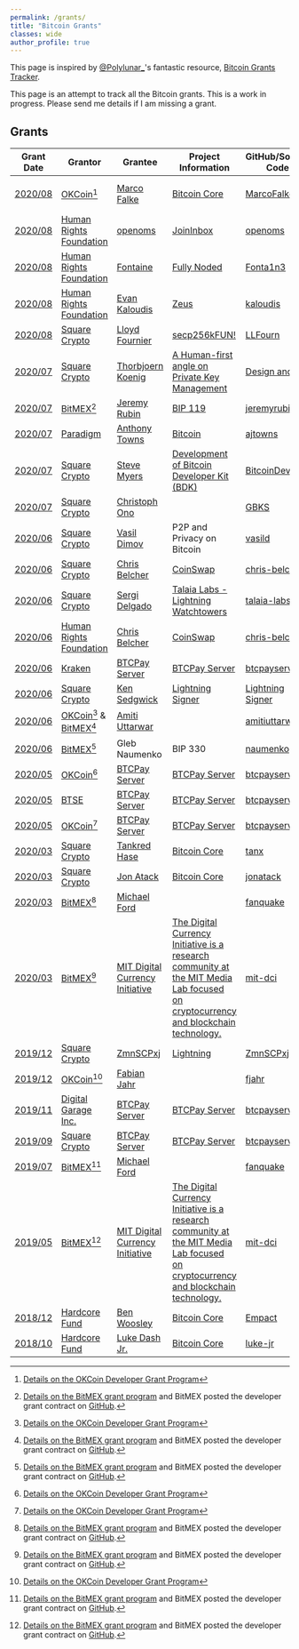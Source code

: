 ```yaml
---
permalink: /grants/
title: "Bitcoin Grants"
classes: wide
author_profile: true
---
```


This page is inspired by [@Polylunar_](https://twitter.com/Polylunar_)'s fantastic resource, [Bitcoin Grants Tracker](https://polylunar.com/bitcoin-grants-tracker/).  

This page is an attempt to track all the Bitcoin grants. This is a work in progress. Please send me details if I am missing a grant.

## Grants

|Grant Date | Grantor | Grantee | Project Information | GitHub/Source Code | Contribution | Amount |
| --- |--- |--- |--- |--- |--- | --- |
| [2020/08](https://twitter.com/OKCoin/status/1291347847124844545) | [OKCoin](https://twitter.com/OKCoin)[^okcoin] | [Marco Falke](https://twitter.com/MarcoFalke) | [Bitcoin Core](https://github.com/bitcoin/bitcoin) | [MarcoFalke](https://github.com/MarcoFalke) | Bitcoin testing framework | +/- $100,000 |
| [2020/08](https://twitter.com/HRF/status/1290680292756332544) | [Human Rights Foundation](https://twitter.com/HRF) | [openoms](https://twitter.com/openoms) | [JoinInbox](https://github.com/openoms/joininbox) | [openoms](https://github.com/openoms) | Bitcoin Market GUI | 1 BTC |
| [2020/08](https://twitter.com/HRF/status/1290680292756332544) | [Human Rights Foundation](https://twitter.com/HRF) | [Fontaine](https://twitter.com/Fonta1n3) | [Fully Noded](https://github.com/Fonta1n3/FullyNoded) | [Fonta1n3](https://github.com/Fonta1n3) | Bitcoin Core Client for iOS | 1 BTC |
| [2020/08](https://twitter.com/HRF/status/1290680292756332544) | [Human Rights Foundation](https://twitter.com/HRF) | [Evan Kaloudis](https://twitter.com/evankaloudis) | [Zeus](https://github.com/ZeusLN/zeus) | [kaloudis](https://github.com/kaloudis) | Lightning Node Client | 1 BTC |
| [2020/08](https://twitter.com/sqcrypto/status/1290339026462019585) | [Square Crypto](https://twitter.com/sqcrypto) | [Lloyd Fournier](https://twitter.com/LLFOURN) | [secp256kFUN!](https://github.com/LLFourn/secp256kfun) | [LLFourn](https://github.com/LLFourn) | Bitcoin | - |
| [2020/07](https://twitter.com/sqcrypto/status/1290339026462019585) | [Square Crypto](https://twitter.com/sqcrypto) | [Thorbjoern Koenig](https://twitter.com/ThorbjornKonig) | [A Human-first angle on Private Key Management](https://docs.google.com/document/d/1YagxF-jwFluCKgOF1q8oPGQGYMqrrd8AY_P6iOmpraM/edit) | [Design and UX](https://www.behance.net/thorbjoernkoenig) | Bitcoin UX | - |
| [2020/07](https://blog.bitmex.com/bitcoin-developer-grant-provided-to-jeremy-rubin/) | [BitMEX](https://twitter.com/BitMEXResearch)[^bmex] | [Jeremy Rubin](https://twitter.com/JeremyRubin) | [BIP 119](https://github.com/bitcoin/bips/blob/master/bip-0119.mediawiki) | [jeremyrubin](https://github.com/jeremyrubin) | Bitcoin | $50,000 |
| [2020/07](https://twitter.com/matthuang/status/1282781520730533888) | [Paradigm](https://twitter.com/paradigm) | [Anthony Towns](https://twitter.com/ajtowns) | [Bitcoin](https://bitcoin.org/) | [ajtowns](https://github.com/ajtowns) | Bitcoin | - |
| [2020/07](https://twitter.com/sqcrypto/status/1281269625901256718) | [Square Crypto](https://twitter.com/sqcrypto) | [Steve Myers](https://twitter.com/notmandatory) | [Development of Bitcoin Developer Kit (BDK)](https://bitcoindevkit.org/) | [BitcoinDevKit](https://github.com/bitcoindevkit) | Bitcoin | - |
| [2020/07](https://twitter.com/sqcrypto/status/1278356152036634626) | [Square Crypto](https://twitter.com/sqcrypto) | [Christoph Ono](https://twitter.com/GBKS) |  | [GBKS](https://github.com/GBKS) | Bitcoin Design | - |
| [2020/06](https://twitter.com/sqcrypto/status/1277633234227134464) | [Square Crypto](https://twitter.com/sqcrypto) | [Vasil Dimov](https://people.freebsd.org/~vd/vdcv/vdcv.html) | P2P and Privacy on Bitcoin | [vasild](https://github.com/vasild) | Bitcoin Core and LN | - |
| [2020/06](https://twitter.com/sqcrypto/status/1276925615422222341) | [Square Crypto](https://twitter.com/sqcrypto) | [Chris Belcher](https://twitter.com/chris_belcher_) | [CoinSwap](https://gist.github.com/chris-belcher/9144bd57a91c194e332fb5ca371d0964) | [chris-belcher](https://github.com/chris-belcher) | Bitcoin, CoinSwap | - |
| [2020/06](https://twitter.com/sqcrypto/status/1267493740417089536?s=20) | [Square Crypto](https://twitter.com/sqcrypto) | [Sergi Delgado](https://twitter.com/sr_gi) | [Talaia Labs - Lightning Watchtowers](https://talaia.watch/) | [talaia-labs](https://github.com/talaia-labs/python-teos) |Bitcoin, Lightning| - |
| [2020/06](https://twitter.com/HRF/status/1270753984437944320) | [Human Rights Foundation](https://twitter.com/HRF) | [Chris Belcher](https://twitter.com/chris_belcher_) | [CoinSwap](https://gist.github.com/chris-belcher/9144bd57a91c194e332fb5ca371d0964) | [chris-belcher](https://github.com/chris-belcher) | Bitcoin, CoinSwap | - |
| [2020/06](https://twitter.com/krakenfx/status/1276144362389254144) | [Kraken](https://twitter.com/krakenfx) | [BTCPay Server](https://twitter.com/BtcpayServer) | [BTCPay Server](https://btcpayserver.org/) | [btcpayserver](https://github.com/btcpayserver) | Bitcoin | - |
| [2020/06](https://twitter.com/sqcrypto/status/1276239114669568000) | [Square Crypto](https://twitter.com/sqcrypto) | [Ken Sedgwick](https://twitter.com/ksedgwic) | [Lightning Signer](https://gitlab.com/lightning-signer/docs) | [Lightning Signer](https://gitlab.com/lightning-signer) | Bitcoin, Lightning | - |
| [2020/06](https://blog.okcoin.com/2020/06/18/okcoin-bitmex-provide-grant-to-bitcoin-core-developer-amiti-uttarwar/) | [OKCoin](https://twitter.com/OKcoin)[^okcoin] & [BitMEX](https://twitter.com/BitMEXResearch)[^bmex] | [Amiti Uttarwar](https://twitter.com/amizi) | | [amitiuttarwar](https://github.com/amitiuttarwar) | Bitcoin |  $150,000 |
| [2020/06](https://blog.bitmex.com/bitcoin-developer-grant-provided-to-gleb-naumenko/) | [BitMEX](https://twitter.com/BitMEXResearch)[^bmex] | Gleb Naumenko | BIP 330 | [naumenkogs](https://github.com/naumenkogs) | Bitcoin |  $100,000 |
| [2020/05](https://blog.btcpayserver.org/btcpay-server-grant-7-okcoin/) | [OKCoin](https://twitter.com/OKcoin)[^okcoin] | [BTCPay Server](https://twitter.com/BtcpayServer) | [BTCPay Server](https://btcpayserver.org/) | [btcpayserver](https://github.com/btcpayserver) | Bitcoin |  $100,000 |
| [2020/05](https://blog.btcpayserver.org/btcpay-server-btse/) | [BTSE](https://twitter.com/btsecom) | [BTCPay Server](https://twitter.com/BtcpayServer) | [BTCPay Server](https://btcpayserver.org/) | [btcpayserver](https://github.com/btcpayserver) | Bitcoin |  $80,000 |
| [2020/05](https://blog.okcoin.com/2020/05/28/btcpay-developer-grant-recipient/) | [OKCoin](https://twitter.com/OKcoin)[^okcoin] | [BTCPay Server](https://twitter.com/BtcpayServer) | [BTCPay Server](https://btcpayserver.org/) | [btcpayserver](https://github.com/btcpayserver) | Bitcoin |  $100,000 |
| [2020/03](https://twitter.com/sqcrypto/status/1235259494516625408) | [Square Crypto](https://twitter.com/sqcrypto) | [Tankred Hase](https://twitter.com/tankredhase) | [Bitcoin Core](https://github.com/bitcoin) | [tanx](https://github.com/tanx) | Bitcoin | - |
| [2020/03](https://twitter.com/sqcrypto/status/1235259492381741064) | [Square Crypto](https://twitter.com/sqcrypto) | [Jon Atack](https://twitter.com/jonatack) | [Bitcoin Core](https://github.com/bitcoin) | [jonatack](https://github.com/jonatack) | Bitcoin | - |
| [2020/03](https://blog.bitmex.com/hdr-global-trading-increases-bitcoin-developer-grant-to-us100000/) | [BitMEX](https://twitter.com/BitMEXResearch)[^bmex] | [Michael Ford](https://twitter.com/fanquake) | | [fanquake](https://github.com/fanquake) | [Bitcoin Core](https://github.com/bitcoin) |  $100,000 |
| [2020/03](https://blog.bitmex.com/continued-support-of-bitcoin-development-hdr-provides-a-2nd-gift-to-the-mit-dci/) | [BitMEX](https://twitter.com/BitMEXResearch)[^bmex] | [MIT Digital Currency Initiative](https://twitter.com/mitDCI/) | [The Digital Currency Initiative is a research community at the MIT Media Lab focused on cryptocurrency and blockchain technology.](https://dci.mit.edu/) | [mit-dci](https://github.com/mit-dci) | Bitcoin |  $250,000 |
| [2019/12](https://twitter.com/sqcrypto/status/1204815615678177280) | [Square Crypto](https://twitter.com/sqcrypto) | [ZmnSCPxj](https://zmnscpxj.github.io/) | [Lightning](https://github.com/ElementsProject/lightning) | [ZmnSCPxj](https://github.com/ZmnSCPxj) | Bitcoin, Lightning | - |
| [2019/12](https://blog.okcoin.com/2020/02/10/fabian-jahr-receives-independent-developer-grant/) | [OKCoin](https://twitter.com/OKcoin)[^okcoin] | [Fabian Jahr](https://twitter.com/fjahr) | | [fjahr](https://github.com/fjahr) | Bitcoin | - |
| [2019/11](https://blog.btcpayserver.org/dg-grant-2019/) | [Digital Garage Inc.](https://media.dglab.com/) | [BTCPay Server](https://twitter.com/BtcpayServer) | [BTCPay Server](https://btcpayserver.org/) | [btcpayserver](https://github.com/btcpayserver) | Bitcoin |  $30,000 |
| [2019/09](https://medium.com/@squarecrypto/grant-1-btcpay-server-8f158621bf91) | [Square Crypto](https://twitter.com/sqcrypto) | [BTCPay Server](https://twitter.com/BtcpayServer) | [BTCPay Server](https://btcpayserver.org/) | [btcpayserver](https://github.com/btcpayserver) | Bitcoin |  $100,000 |
| [2019/07](https://blog.bitmex.com/2019-ford-bitcoin-grant/) | [BitMEX](https://twitter.com/BitMEXResearch)[^bmex] | [Michael Ford](https://twitter.com/fanquake) |  | [fanquake](https://github.com/fanquake) | Bitcoin |  $60,000 |
| [2019/05](https://blog.bitmex.com/donation/) | [BitMEX](https://twitter.com/BitMEXResearch)[^bmex] | [MIT Digital Currency Initiative](https://twitter.com/mitDCI/) | [The Digital Currency Initiative is a research community at the MIT Media Lab focused on cryptocurrency and blockchain technology.](https://dci.mit.edu/) | [mit-dci](https://github.com/mit-dci) | Bitcoin |  $250,000 |
| [2018/12](https://hardcore.fund/) | [Hardcore Fund](https://hardcore.fund/) | [Ben Woosley](https://twitter.com/Empact) | [Bitcoin Core](https://github.com/bitcoin) | [Empact](https://github.com/Empact) | Bitcoin | - |
| [2018/10](https://hardcore.fund/) | [Hardcore Fund](https://hardcore.fund/) | [Luke Dash Jr.](https://twitter.com/LukeDashjr) | [Bitcoin Core](https://github.com/bitcoin) | [luke-jr](https://github.com/luke-jr) | Bitcoin | - |

[^okcoin]: [Details on the OKCoin Developer Grant Program](https://developergrant.okcoin.com/)
[^bmex]: [Details on the BitMEX grant program](http://blog.bitmex.com/grants/) and BitMEX posted the developer grant contract on [GitHub](https://github.com/BitMEXResearch/Bitcoin-Development-Grant-Agreement).